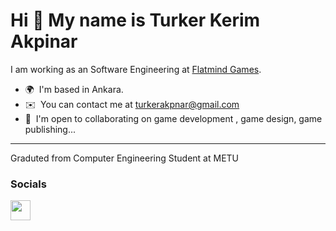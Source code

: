 Hi 👋 My name is Turker Kerim Akpinar
=====================================


I am working as an Software Engineering at [Flatmind Games](http://flatmindgames.com.tr/).
* 🌍  I'm based in Ankara.
* ✉️  You can contact me at [turkerakpnar@gmail.com](mailto:turkerakpnar@gmail.com)
* 🤝  I'm open to collaborating on game development , game design, game publishing...

 -------------------------------------------
Graduted from Computer Engineering Student at METU


### Socials

<p align="left"> <a href="https://www.linkedin.com/in/turkerakpinar" target="_blank" rel="noreferrer"><img src="https://raw.githubusercontent.com/danielcranney/readme-generator/main/public/icons/socials/linkedin.svg" width="32" height="32" /></a></p>
